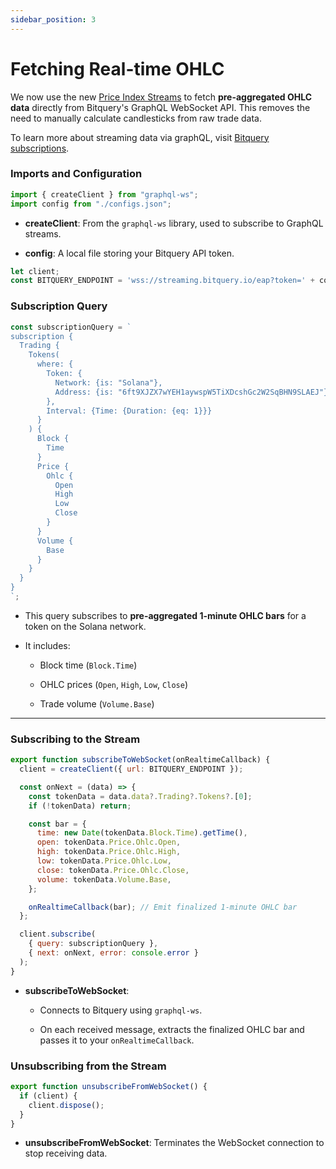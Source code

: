 ```yaml
---
sidebar_position: 3
---
```


# Fetching Real-time OHLC

We now use the new [Price Index Streams](https://docs.bitquery.io/docs/trading/price-index/examples/#ohlc-stream-on-a-chain) to fetch **pre-aggregated OHLC data** directly from Bitquery's GraphQL WebSocket API. This removes the need to manually calculate candlesticks from raw trade data.

To learn more about streaming data via graphQL, visit [Bitquery subscriptions](https://docs.bitquery.io/docs/subscriptions/subscription/).


###  Imports and Configuration

```javascript
import { createClient } from "graphql-ws";
import config from "./configs.json";

```

-   **createClient**: From the `graphql-ws` library, used to subscribe to GraphQL streams.
    
-   **config**: A local file storing your Bitquery API token.
    

```javascript
let client;
const BITQUERY_ENDPOINT = 'wss://streaming.bitquery.io/eap?token=' + config.authtoken;

```

###  Subscription Query

```javascript
const subscriptionQuery = `
subscription {
  Trading {
    Tokens(
      where: {
        Token: {
          Network: {is: "Solana"},
          Address: {is: "6ft9XJZX7wYEH1aywspW5TiXDcshGc2W2SqBHN9SLAEJ"}
        },
        Interval: {Time: {Duration: {eq: 1}}}
      }
    ) {
      Block {
        Time
      }
      Price {
        Ohlc {
          Open
          High
          Low
          Close
        }
      }
      Volume {
        Base
      }
    }
  }
}
`;

```

-   This query subscribes to **pre-aggregated 1-minute OHLC bars** for a token on the Solana network.
    
-   It includes:
    
    -   Block time (`Block.Time`)
        
    -   OHLC prices (`Open`, `High`, `Low`, `Close`)
        
    -   Trade volume (`Volume.Base`)
        

----------

###  Subscribing to the Stream

```javascript
export function subscribeToWebSocket(onRealtimeCallback) {
  client = createClient({ url: BITQUERY_ENDPOINT });

  const onNext = (data) => {
    const tokenData = data.data?.Trading?.Tokens?.[0];
    if (!tokenData) return;

    const bar = {
      time: new Date(tokenData.Block.Time).getTime(),
      open: tokenData.Price.Ohlc.Open,
      high: tokenData.Price.Ohlc.High,
      low: tokenData.Price.Ohlc.Low,
      close: tokenData.Price.Ohlc.Close,
      volume: tokenData.Volume.Base,
    };

    onRealtimeCallback(bar); // Emit finalized 1-minute OHLC bar
  };

  client.subscribe(
    { query: subscriptionQuery },
    { next: onNext, error: console.error }
  );
}

```

-   **subscribeToWebSocket**:
    
    -   Connects to Bitquery using `graphql-ws`.
        
    -   On each received message, extracts the finalized OHLC bar and passes it to your `onRealtimeCallback`.
        

###  Unsubscribing from the Stream

```javascript
export function unsubscribeFromWebSocket() {
  if (client) {
    client.dispose();
  }
}

```

-   **unsubscribeFromWebSocket**: Terminates the WebSocket connection to stop receiving data.
    



